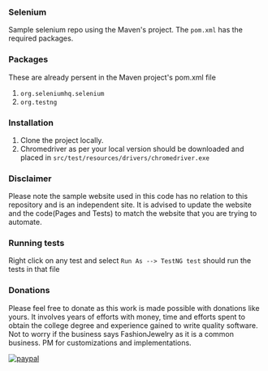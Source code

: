 ### Selenium
Sample selenium repo using the Maven's project. The `pom.xml` has the required packages.

### Packages
These are already persent in the Maven project's pom.xml file

1. `org.seleniumhq.selenium`
2. `org.testng`

### Installation
1. Clone the project locally.
2. Chromedriver as per your local version should be downloaded and placed in `src/test/resources/drivers/chromedriver.exe`

### Disclaimer
Please note the sample website used in this code has no relation to this repository and is an independent site. It is advised to update the website and the code(Pages and Tests) to match the website that you are trying to automate.

### Running tests
Right click on any test and select `Run As --> TestNG test` should run the tests in that file

### Donations
Please feel free to donate as this work is made possible with donations like yours. It involves years of efforts with money, time and efforts spent to obtain the college degree and experience gained to write quality software. Not to worry if the business says FashionJewelry as it is a common business. PM for customizations and implementations.

[![paypal](https://www.paypalobjects.com/en_US/i/btn/btn_donateCC_LG.gif)](https://www.paypal.com/cgi-bin/webscr?cmd=_s-xclick&hosted_button_id=ZKRHDCLG22EJA)
